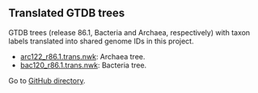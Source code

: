 ## Translated GTDB trees

GTDB trees (release 86.1, Bacteria and Archaea, respectively) with taxon labels translated into shared genome IDs in this project.

- [arc122_r86.1.trans.nwk](arc122_r86.1.trans.nwk): Archaea tree.
- [bac120_r86.1.trans.nwk](bac120_r86.1.trans.nwk): Bacteria tree.

Go to [GitHub directory](https://github.com/biocore/wol/tree/master/data/taxonomy/gtdb/trees).
